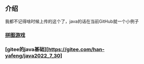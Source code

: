 ## 介绍

我都不记得啥时候上传的这个了，java的话在当前GitHub就一个小例子

### [拼图游戏](https://github.com/13870517674/JigsawPuzzle)

### [gitee的java基础][https://gitee.com/han-yafeng/java2022_7_30]
